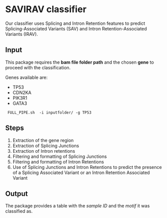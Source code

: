 # SAVIRAV classifier
Our classifier uses Splicing and Intron Retention features to predict Splicing-Associated Variants (SAV) and Intron Retention-Associated Variants (IRAV).

## Input
This package requires the **bam file folder path** and the chosen **gene** to proceed with the classification.

Genes available are:

* TP53
* CDN2KA
* PIK3R1
* GATA3

````
 FULL_PIPE.sh  -i inputfolder/ -g TP53
````

## Steps

1. Extraction of the gene region
2. Extraction of Splicing Junctions 
3. Extraction of Intron retentions
4. Filtering and formatting of Splicing Junctions
5. Filtering and formatting of Intron Retentions
6. Use of Splicing Junctions and Intron Retentions to predict the presence of a Splicing Associated Variant or an Intron Retention Associated Variant


## Output

The package provides a table with the *sample ID* and the *motif* it was classified as.